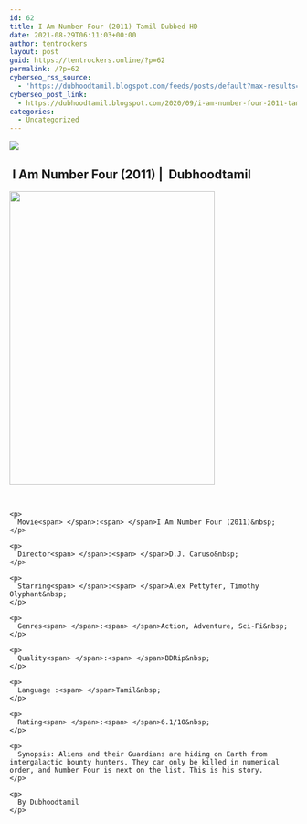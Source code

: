 ```yaml
---
id: 62
title: I Am Number Four (2011) Tamil Dubbed HD
date: 2021-08-29T06:11:03+00:00
author: tentrockers
layout: post
guid: https://tentrockers.online/?p=62
permalink: /?p=62
cyberseo_rss_source:
  - 'https://dubhoodtamil.blogspot.com/feeds/posts/default?max-results=150&start-index=1'
cyberseo_post_link:
  - https://dubhoodtamil.blogspot.com/2020/09/i-am-number-four-2011-tamil-dubbed-hd.html
categories:
  - Uncategorized
---
```

<div class="media_block">
  <img src="https://1.bp.blogspot.com/--jS1XgJseGU/X2yLi1LJ5dI/AAAAAAAACiI/XuOUXosCuUcVY6gCyIyxaLBu_8HvBwa1QCNcBGAsYHQ/s72-w359-h513-c/i-am-number-four-523594570931a.jpg" class="media_thumbnail" />
</div>

## **&nbsp;I Am Number Four (2011) |&nbsp; Dubhoodtamil**

<div>
  <div class="separator">
    <a href="https://1.bp.blogspot.com/--jS1XgJseGU/X2yLi1LJ5dI/AAAAAAAACiI/XuOUXosCuUcVY6gCyIyxaLBu_8HvBwa1QCNcBGAsYHQ/s1426/i-am-number-four-523594570931a.jpg"><img loading="lazy" border="0" data-original-height="1426" data-original-width="1000" height="513" src="https://1.bp.blogspot.com/--jS1XgJseGU/X2yLi1LJ5dI/AAAAAAAACiI/XuOUXosCuUcVY6gCyIyxaLBu_8HvBwa1QCNcBGAsYHQ/w359-h513/i-am-number-four-523594570931a.jpg" width="359" /></a>
  </div>
  
  <p>
    <b><br /></b></div> 
    
    <p>
      Movie<span> </span>:<span> </span>I Am Number Four (2011)&nbsp;
    </p>
    
    <p>
      Director<span> </span>:<span> </span>D.J. Caruso&nbsp;
    </p>
    
    <p>
      Starring<span> </span>:<span> </span>Alex Pettyfer, Timothy Olyphant&nbsp;
    </p>
    
    <p>
      Genres<span> </span>:<span> </span>Action, Adventure, Sci-Fi&nbsp;
    </p>
    
    <p>
      Quality<span> </span>:<span> </span>BDRip&nbsp;
    </p>
    
    <p>
      Language :<span> </span>Tamil&nbsp;
    </p>
    
    <p>
      Rating<span> </span>:<span> </span>6.1/10&nbsp;
    </p>
    
    <p>
      Synopsis: Aliens and their Guardians are hiding on Earth from intergalactic bounty hunters. They can only be killed in numerical order, and Number Four is next on the list. This is his story.
    </p>
    
    <p>
      By Dubhoodtamil
    </p>